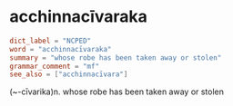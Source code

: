 # acchinnacīvaraka

``` toml
dict_label = "NCPED"
word = "acchinnacīvaraka"
summary = "whose robe has been taken away or stolen"
grammar_comment = "mf"
see_also = ["acchinnacīvara"]
```

(\~\-cīvarika)n. whose robe has been taken away or stolen

